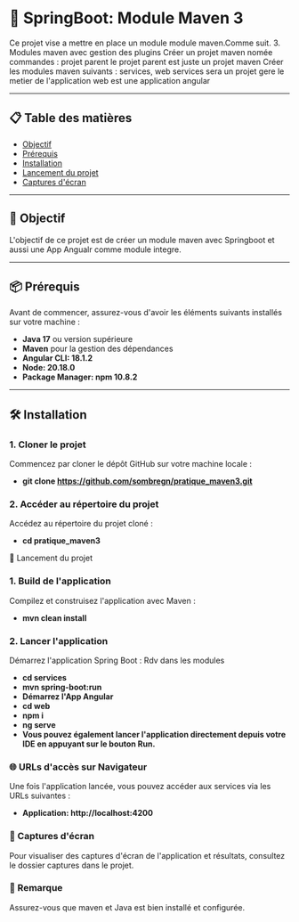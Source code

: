 # 🚀 SpringBoot: Module Maven 3

Ce projet vise a mettre en place un module module maven.Comme suit.
3. Modules maven avec gestion des plugins
Créer un projet maven nomée commandes : projet parent
le projet parent est juste un projet maven
Créer les modules maven suivants : services, web
services sera un projet gere le metier de l'application
web est une application angular

---

## 📋 Table des matières
- [Objectif](#-objectif)
- [Prérequis](#-prérequis)
- [Installation](#-installation)
- [Lancement du projet](#-lancement-du-projet)
- [Captures d'écran](#-captures-décran)

---

## 🎯 Objectif
L'objectif de ce projet est de créer un module maven avec Springboot et aussi une App Angualr comme module integre.

---

## 📦 Prérequis
Avant de commencer, assurez-vous d'avoir les éléments suivants installés sur votre machine :

- **Java 17** ou version supérieure 
- **Maven** pour la gestion des dépendances
- **Angular CLI: 18.1.2**
- **Node: 20.18.0**
- **Package Manager: npm 10.8.2**

---

## 🛠 Installation

### 1. Cloner le projet
Commencez par cloner le dépôt GitHub sur votre machine locale :
- **git clone https://github.com/sombregn/pratique_maven3.git**

### 2. Accéder au répertoire du projet
Accédez au répertoire du projet cloné :
- **cd pratique_maven3**

🚀 Lancement du projet
### 1. Build de l'application
Compilez et construisez l'application avec Maven :
- **mvn clean install**

### 2. Lancer l'application
Démarrez l'application Spring Boot :
Rdv dans les modules 
- **cd services**
- **mvn spring-boot:run**
- **Démarrez l'App Angular**
- **cd web**
- **npm i**
- **ng serve**
- **Vous pouvez également lancer l'application directement depuis votre IDE en appuyant sur le bouton Run.**

### 🌐 URLs d'accès sur Navigateur
Une fois l'application lancée, vous pouvez accéder aux services via les URLs suivantes :
- **Application: http://localhost:4200**

### 📸 Captures d'écran
Pour visualiser des captures d'écran de l'application et résultats, consultez le dossier captures dans le projet.

### 📝 Remarque
Assurez-vous que maven et Java est bien installé et configurée.
